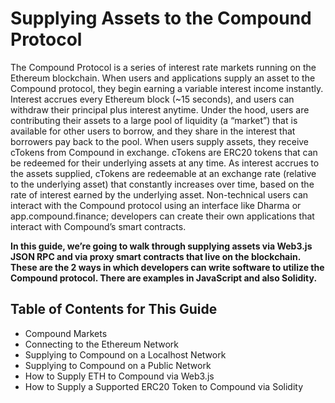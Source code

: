 # Supplying Assets to the Compound Protocol
The Compound Protocol is a series of interest rate markets running on the Ethereum blockchain. When users and applications supply an asset to the Compound protocol, they begin earning a variable interest income instantly. Interest accrues every Ethereum block (~15 seconds), and users can withdraw their principal plus interest anytime.
Under the hood, users are contributing their assets to a large pool of liquidity (a “market”) that is available for other users to borrow, and they share in the interest that borrowers pay back to the pool.
When users supply assets, they receive cTokens from Compound in exchange. cTokens are ERC20 tokens that can be redeemed for their underlying assets at any time. As interest accrues to the assets supplied, cTokens are redeemable at an exchange rate (relative to the underlying asset) that constantly increases over time, based on the rate of interest earned by the underlying asset.
Non-technical users can interact with the Compound protocol using an interface like Dharma or app.compound.finance; developers can create their own applications that interact with Compound’s smart contracts.

**In this guide, we’re going to walk through supplying assets via Web3.js JSON RPC and via proxy smart contracts that live on the blockchain. These are the 2 ways in which developers can write software to utilize the Compound protocol.
There are examples in JavaScript and also Solidity.**
## Table of Contents for This Guide
- Compound Markets
- Connecting to the Ethereum Network
- Supplying to Compound on a Localhost Network
- Supplying to Compound on a Public Network
- How to Supply ETH to Compound via Web3.js
- How to Supply a Supported ERC20 Token to Compound via Solidity